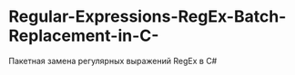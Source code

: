 # Regular-Expressions-RegEx-Batch-Replacement-in-C-
Пакетная замена регулярных выражений RegEx в C#
